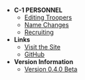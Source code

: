 <!-- docs/c1/_sidebar.md -->
- **C-1 PERSONNEL**
    - [Editing Troopers](c1/editing-troopers)
    - [Name Changes](c1/name-changes)
    - [Recruiting](c1/recruiting)
- **Links**
    - [Visit the Site](https://dc.501stlegion-a3.com/)
    - [GitHub](https://github.com/501stLegionA3/FiveOhFirstDataCore)
- **Version Information**
    - [Version 0.4.0 Beta](https://github.com/501stLegionA3/FiveOhFirstDataCore/releases/tag/v0.4.0-beta)